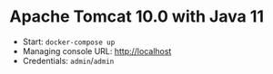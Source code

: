 # Apache Tomcat 10.0 with Java 11

* Start: `docker-compose up`
* Managing console URL: [http://localhost](http://localhost)
* Credentials: `admin`/`admin`
